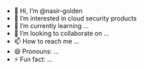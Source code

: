 - 👋 Hi, I’m @nasir-golden
- 👀 I’m interested in cloud security products
- 🌱 I’m currently learning ...
- 💞️ I’m looking to collaborate on ...
- 📫 How to reach me ...
- 😄 Pronouns: ...
- ⚡ Fun fact: ...

<!---
nasir-golden/nasir-golden is a ✨ special ✨ repository because its `README.md` (this file) appears on your GitHub profile.
You can click the Preview link to take a look at your changes.
--->
